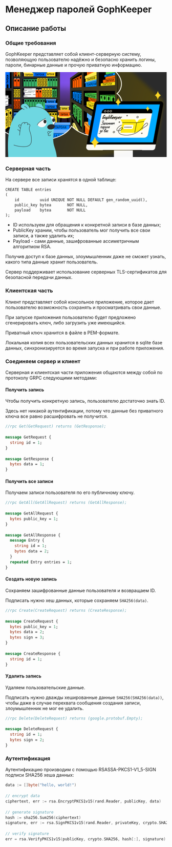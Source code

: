# Менеджер паролей GophKeeper

## Описание работы

### Общие требования

GophKeeper представляет собой клиент-серверную систему,
позволяющую пользователю надёжно и безопасно хранить логины,
пароли, бинарные данные и прочую приватную информацию.

![](./gophkeeper.png)

### Серверная часть

На сервере все записи хранятся в одной таблице:

```postgresql
CREATE TABLE entries
(
    id         uuid UNIQUE NOT NULL DEFAULT gen_random_uuid(),
    public_key bytea       NOT NULL,
    payload    bytea       NOT NULL
);
```

- ID используем для обращения к конкретной записи в базе данных;
- PublicKey храним, чтобы пользователь мог получить все свои записи,
  а также удалить их;
- Payload - сами данные, зашифрованные ассиметричным алгоритмом RSA.

Получив доступ к базе данных, злоумышленник даже не сможет узнать,
какого типа данные хранит пользователь.

Сервер поддерживает использование серверных TLS-сертификатов для безопасной передачи данных.

### Клиентская часть

Клиент представляет собой консольное приложение, которое дает пользователю
возможность сохранять и просматривать свои данные.

При запуске приложения пользователю будет предложено сгенерировать ключ,
либо загрузить уже имеющийся.

Приватный ключ хранится в файле в PEM-формате.

Локальная копия всех пользовательских данных хранится в sqlite базе данных,
синхронизируется во время запуска и при работе приложения.

### Соединяем сервер и клиент

Серверная и клиентская части приложения общаются между собой
по протоколу GRPC следующими методами:

#### Получить запись

Чтобы получить конкретную запись, пользователю достаточно знать ID.

Здесь нет никакой аутентификации, потому что данные без
приватного ключа все равно расшифровать не получится.

```protobuf
//rpc Get(GetRequest) returns (GetResponse);

message GetRequest {
  string id = 1;
}

message GetResponse {
  bytes data = 1;
}
```

#### Получить все записи

Получаем записи пользователя по его публичному ключу.

```protobuf
//rpc GetAll(GetAllRequest) returns (GetAllResponse);

message GetAllRequest {
  bytes public_key = 1;
}

message GetAllResponse {
  message Entry {
    string id = 1;
    bytes data = 2;
  }
  repeated Entry entries = 1;
}
```

#### Создать новую запись

Сохраняем зашифрованные данные пользователя и возвращаем ID.

Подписать нужно хеш данных, которые сохраняем ```SHA256(data)```.

```protobuf
//rpc Create(CreateRequest) returns (CreateResponse);

message CreateRequest {
  bytes public_key = 1;
  bytes data = 2;
  bytes sign = 3;
}

message CreateResponse {
  string id = 1;
}
```

#### Удалить запись

Удаляем пользовательские данные.

Подписать нужно дважды хешированные данные ```SHA256(SHA256(data))```,
чтобы даже в случае перехвата сообщения создания записи,
злоумышленник не мог ее удалить.

```protobuf
//rpc Delete(DeleteRequest) returns (google.protobuf.Empty);

message DeleteRequest {
  string id = 1;
  bytes sign = 2;
}
```

### Аутентификация

Аутентификацию производим с помощью RSASSA-PKCS1-V1_5-SIGN подписи SHA256 хеша данных:

```go
data := []byte("hello, world!")

// encrypt data
ciphertext, err := rsa.EncryptPKCS1v15(rand.Reader, publicKey, data)

// generate signature
hash := sha256.Sum256(ciphertext)
signature, err := rsa.SignPKCS1v15(rand.Reader, privateKey, crypto.SHA256, hash[:])

// verify signature
err = rsa.VerifyPKCS1v15(publicKey, crypto.SHA256, hash[:], signature)
```
